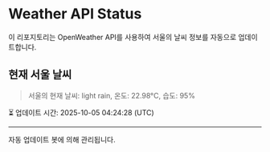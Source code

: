 
# Weather API Status

이 리포지토리는 OpenWeather API를 사용하여 서울의 날씨 정보를 자동으로 업데이트합니다.

## 현재 서울 날씨
> 서울의 현재 날씨: light rain, 온도: 22.98°C, 습도: 95%

⏳ 업데이트 시간: 2025-10-05 04:24:28 (UTC)

---
자동 업데이트 봇에 의해 관리됩니다.
